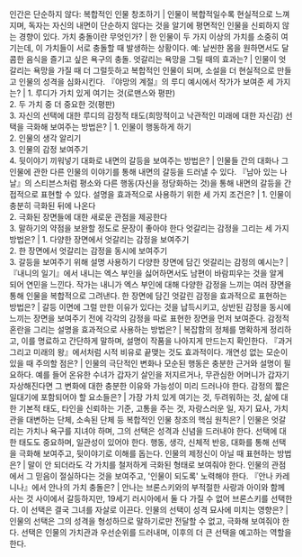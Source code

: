 인간은 단순하지 않다: 복합적인 인물 창조하기	| 인물이 복합적일수록 현실적으로 느껴지며, 독자는 자신의 내면이 단순하지 않다는 것을 알기에 평면적인 인물을 신뢰하지 않는 경향이 있다.
가치 충돌이란 무엇인가?	| 한 인물이 두 가지 이상의 가치를 소중히 여기는데, 이 가치들이 서로 충돌할 때 발생하는 상황이다. 예: 날씬한 몸을 원하면서도 달콤한 음식을 즐기고 싶은 욕구의 충돌.
엇갈리는 욕망을 그릴 때의 효과는?	| 인물이 엇갈리는 욕망을 가질 때 더 그럴듯하고 복합적인 인물이 되며, 소설을 더 현실적으로 만들고 인물의 성격을 심화시킨다.
『야망의 계절』의 루디 예시에서 작가가 보여준 세 가지는?	| 1. 루디가 가치 있게 여기는 것(로맨스와 평판)<br/>2. 두 가치 중 더 중요한 것(평판)<br/>3. 자신의 선택에 대한 루디의 감정적 태도(희망적이고 낙관적인 미래에 대한 자신감)
선택을 극화해 보여주는 방법은?	| 1. 인물이 행동하게 하기<br/>2. 인물의 생각 알리기<br/>3. 인물의 감정 보여주기<br/>4. 뒷이야기 끼워넣기
대화로 내면의 갈등을 보여주는 방법은?	| 인물들 간의 대화나 그 인물에 관한 다른 인물의 이야기를 통해 내면의 갈등을 드러낼 수 있다. 『남아 있는 나날』의 스티븐스처럼 평소와 다른 행동(자신을 정당화하는 것)을 통해 내면의 갈등을 간접적으로 표현할 수 있다.
설명을 효과적으로 사용하기 위한 세 가지 조건은?	| 1. 인물이 충분히 극화된 뒤에 나온다<br/>2. 극화된 장면들에 대한 새로운 관점을 제공한다<br/>3. 말하기의 약점을 보완할 정도로 문장이 좋아야 한다
엇갈리는 감정을 그리는 세 가지 방법은?	| 1. 다양한 장면에서 엇갈리는 감정을 보여주기<br/>2. 한 장면에서 엇갈리는 감정을 동시에 보여주기<br/>3. 갈등을 보여주기 위해 설명 사용하기
다양한 장면에 담긴 엇갈리는 감정의 예시는?	| 『내니의 일기』에서 내니는 엑스 부인을 싫어하면서도 남편이 바람피우는 것을 알게 되어 연민을 느낀다. 작가는 내니가 엑스 부인에 대해 다양한 감정을 느끼는 여러 장면을 통해 인물을 복합적으로 그려낸다.
한 장면에 담긴 엇갈린 감정을 효과적으로 표현하는 방법은?	| 갈등 이면에 그럴 만한 이유가 있다는 것을 납득시키고, 상반된 감정을 동시에 느끼는 장면을 보여주기 전에 각각의 감정을 따로 표현한 장면을 먼저 보여준다.
감정적 혼란을 그리는 설명을 효과적으로 사용하는 방법은?	| 복잡함의 정체를 명확하게 정리하고, 이를 명료하고 간단하게 말하며, 설명이 작품을 나아지게 만드는지 확인한다. 『과거 그리고 미래의 왕』에서처럼 시적 비유로 끝맺는 것도 효과적이다.
개연성 없는 모순이 있을 때 주의할 점은?	| 인물의 극단적인 변화나 모순된 행동은 충분한 근거와 설명이 필요하다. 예를 들어 온유한 수녀가 갑자기 살인을 저지르거나, 무관심한 어머니가 갑자기 자상해진다면 그 변화에 대한 충분한 이유와 가능성이 미리 드러나야 한다.
감정의 짧은 일대기에 포함되어야 할 요소들은?	| 가장 가치 있게 여기는 것, 두려워하는 것, 삶에 대한 기본적 태도, 타인을 신뢰하는 기준, 고통을 주는 것, 자랑스러운 일, 자기 묘사, 가치관을 대변하는 단체, 소속된 단체 등
복합적인 인물 창조의 핵심 원칙은?	| 인물은 엇갈리는 가치나 욕구를 지녀야 하며, 그의 선택은 성격과 신념을 드러내야 한다. 선택에 대한 태도도 중요하며, 일관성이 있어야 한다. 행동, 생각, 신체적 반응, 대화를 통해 선택을 극화해 보여주고, 뒷이야기로 이해를 돕는다.
인물의 제정신이 아닐 때 표현하는 방법은?	| 말이 안 되더라도 각 가치를 철저하게 극화된 형태로 보여줘야 한다. 인물의 관점에서 그 믿음이 절실하다는 것을 보여주고, '인물이 되도록' 노력해야 한다.
『안나 카레니나』에서 안나의 가치 충돌은?	| 안나는 브론스키와의 부적절한 사랑과 아이와 함께 사는 것 사이에서 갈등하지만, 19세기 러시아에서 둘 다 가질 수 없어 브론스키를 선택한다. 이 선택은 결국 그녀를 자살로 이끈다.
인물의 선택이 성격 묘사에 미치는 영향은?	| 인물의 선택은 그의 성격을 형성하므로 말하기로만 전달할 수 없고, 극화해 보여줘야 한다. 선택은 인물의 가치관과 우선순위를 드러내며, 이후의 더 큰 선택을 예고하는 역할을 한다.